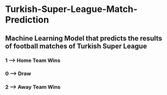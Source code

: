 # Turkish-Super-League-Match-Prediction
## Machine Learning Model that predicts the results of football matches of Turkish Super League

### 1 --> Home Team Wins
### 0 --> Draw
### 2 --> Away Team Wins
